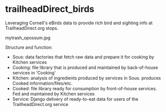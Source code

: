 # trailheadDirect_birds
Leveraging Cornell's eBirds data to provide rich bird and sighting info at TrailheadDirect.org stops.

mytrash_opossum.jpg

Structure and function:
- Sous: data factories that fetch raw data and prepare it for cooking by Kitchen services
- Cooking: file library that is produced and maintained by back-of-house services in 'Cooking'
- Kitchen: analysis of ingredients produced by services in Sous. produces Cooked information/files/etc.
- Cooked: file library ready for consumption by front-of-house services. Fed and maintained by Kitchen services
- Service: Django delivery of ready-to-eat data for users of the TrailheadDirect.org service
